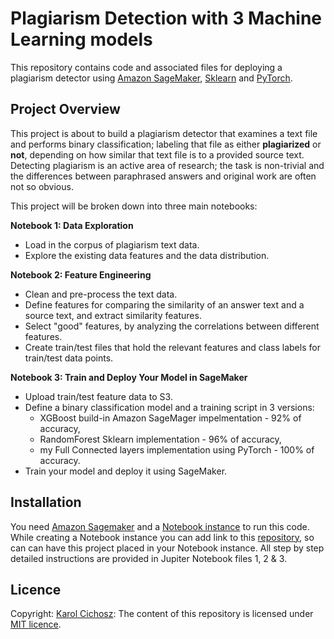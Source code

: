 # Plagiarism Detection with 3 Machine Learning models

This repository contains code and associated files for deploying a plagiarism detector using [Amazon SageMaker](https://aws.amazon.com/sagemaker/), [Sklearn](https://scikit-learn.org/stable/) and [PyTorch](https://pytorch.org).

## Project Overview

This project is about to build a plagiarism detector that examines a text file and performs binary classification; labeling that file as either **plagiarized** or **not**, depending on how similar that text file is to a provided source text. Detecting plagiarism is an active area of research; the task is non-trivial and the differences between paraphrased answers and original work are often not so obvious.

This project will be broken down into three main notebooks:

**Notebook 1: Data Exploration**
* Load in the corpus of plagiarism text data.
* Explore the existing data features and the data distribution.

**Notebook 2: Feature Engineering**

* Clean and pre-process the text data.
* Define features for comparing the similarity of an answer text and a source text, and extract similarity features.
* Select "good" features, by analyzing the correlations between different features.
* Create train/test files that hold the relevant features and class labels for train/test data points.

**Notebook 3: Train and Deploy Your Model in SageMaker**

* Upload train/test feature data to S3.
* Define a binary classification model and a training script in 3 versions: 
  * XGBoost build-in Amazon SageMager impelmentation - 92% of accuracy,
  * RandomForest Sklearn implementation - 96% of accuracy,
  * my Full Connected layers implementation using PyTorch - 100% of accuracy.
* Train your model and deploy it using SageMaker.

## Installation

You need [Amazon Sagemaker](https://docs.aws.amazon.com/sagemaker/latest/dg/whatis.html) and a [Notebook instance](https://docs.aws.amazon.com/sagemaker/latest/dg/gs-setup-working-env.html) to run this code. While creating a Notebook instance you can add link to this [repository](https://github.com/karolcichosz/project-plagiarism-detection.git), so can can have this project placed in your Notebook instance. All step by step detailed instructions are provided in Jupiter Notebook files 1, 2 & 3.

## Licence

Copyright: [Karol Cichosz](https://www.linkedin.com/in/karolcichosz/): The content of this repository is licensed under [MIT licence](https://choosealicense.com/licenses/mit/).
